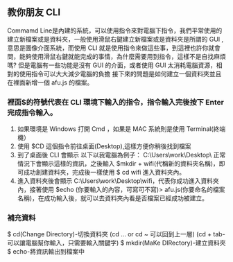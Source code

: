## 教你朋友 CLI

Commamd Line是內建的系統，可以使用指令來對電腦下指令，我們平常使用的建立新檔案或是資料夾，一般使用滑鼠右鍵建立新檔案或是資料夾是所謂的 GUI ,意思是圖像介面系統，而使用 CLI 就是使用指令來做這些事，到這裡也許你就會問，能夠使用滑鼠右鍵就能完成的事情，為什麼需要用到指令，這樣不是自找麻煩嗎?
但是電腦有一些功能是沒有 GUI 的介面，或者使用 GUI 太消耗電腦資源，相對的使用指令可以大大減少電腦的負擔
接下來的問題是如何建立一個資料夾並且在裡面新增一個 afu.js 的檔案。

### 裡面$的符號代表在 CLI 環境下輸入的指令，指令輸入完後按下 Enter 完成指令輸入。

1. 如果環境是 Windows 打開 Cmd ，如果是 MAC 系統則是使用 Terminal(終端機）
2. 使用 $CD 這個指令前往桌面(Desktop),這樣方便你稍後找到檔案
3. 到了桌面後 CLI 會顯示 以下以我電腦為例子： C:\Users\work\Desktop\ 正常情況下會顯示這樣的資訊，之後輸入 $mkdir + wifi(代稱新的資料夾名稱)，即可成功創建資料夾，完成後一樣使用 $ cd wifi 進入資料夾內。
4. 進入資料夾後會顯示 C:\Users\work\Desktop\wifi，代表你成功進入資料夾內，接著使用 
$echo (你要輸入的內容，可寫可不寫)> afu.js(你要命名的檔案名稱)，在成功輸入後，就可以去資料夾內看是否檔案已經成功被建立。

### 補充資料 
$ cd(Change Directory)-切換資料夾 (cd … or cd ~ 可以回到上一層) (cd + tab-可以讓電腦幫你輸入，只需要輸入關鍵字)
$ mkdir(MaKe DIRectory)-建立資料夾
$ echo-將資訊輸出到檔案中